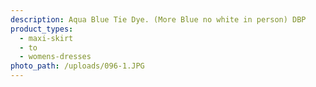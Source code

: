 ```yaml
---
description: Aqua Blue Tie Dye. (More Blue no white in person) DBP
product_types:
  - maxi-skirt
  - to
  - womens-dresses
photo_path: /uploads/096-1.JPG
---
```

